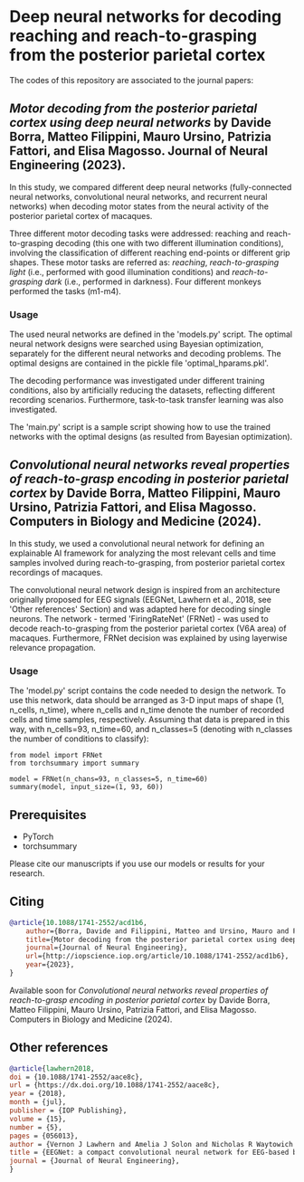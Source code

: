 # Deep neural networks for decoding reaching and reach-to-grasping from the posterior parietal cortex

The codes of this repository are associated to the journal papers:
## _Motor decoding from the posterior parietal cortex using deep neural networks_ by Davide Borra, Matteo Filippini, Mauro Ursino, Patrizia Fattori, and Elisa Magosso. Journal of Neural Engineering (2023).
In this study, we compared different deep neural networks (fully-connected neural networks, convolutional neural networks, and recurrent neural networks) when decoding motor states from the neural activity of the posterior parietal cortex of macaques. 

Three different motor decoding tasks were addressed: reaching and reach-to-grasping decoding (this one with two different illumination conditions), involving the classification of different reaching end-points or different grip shapes. 
These motor tasks are referred as: _reaching_, _reach-to-grasping light_ (i.e., performed with good illumination conditions) and _reach-to-grasping dark_ (i.e., performed in darkness).
Four different monkeys performed the tasks (m1-m4).

### Usage
The used neural networks are defined in the 'models.py' script. 
The optimal neural network designs were searched using Bayesian optimization, separately for the different neural networks and decoding problems. 
The optimal designs are contained in the pickle file 'optimal_hparams.pkl'.  

The decoding performance was investigated under different training conditions, also by artificially reducing the datasets, reflecting different recording scenarios. Furthermore, task-to-task transfer learning was also investigated.

The 'main.py' script is a sample script showing how to use the trained networks with the optimal designs (as resulted from Bayesian optimization).

## _Convolutional neural networks reveal properties of reach-to-grasp encoding in posterior parietal cortex_ by Davide Borra, Matteo Filippini, Mauro Ursino, Patrizia Fattori, and Elisa Magosso. Computers in Biology and Medicine (2024).
In this study, we used a convolutional neural network for defining an explainable AI framework for analyzing the most relevant cells and time samples involved during reach-to-grasping, from posterior parietal cortex recordings of macaques.

The convolutional neural network design is inspired from an architecture originally proposed for EEG signals (EEGNet, Lawhern et al., 2018, see 'Other references' Section) and was adapted here for decoding single neurons. The network - termed 'FiringRateNet' (FRNet) - was used to decode reach-to-grasping from the posterior parietal cortex (V6A area) of macaques. Furthermore, FRNet decision was explained by using layerwise relevance propagation.

### Usage
The 'model.py' script contains the code needed to design the network.
To use this network, data should be arranged as 3-D input maps of shape (1, n_cells, n_time), where n_cells and n_time denote the number of recorded cells and time samples, respectively. Assuming that data is prepared in this way, with n_cells=93, n_time=60, and n_classes=5 (denoting with n_classes the number of conditions to classify):

```
from model import FRNet
from torchsummary import summary

model = FRNet(n_chans=93, n_classes=5, n_time=60)
summary(model, input_size=(1, 93, 60))
```

## Prerequisites
* PyTorch
* torchsummary

Please cite our manuscripts if you use our models or results for your research.

## Citing
```bibtex
@article{10.1088/1741-2552/acd1b6,
	author={Borra, Davide and Filippini, Matteo and Ursino, Mauro and Fattori, Patrizia and Magosso, Elisa},
	title={Motor decoding from the posterior parietal cortex using deep neural networks},
	journal={Journal of Neural Engineering},
	url={http://iopscience.iop.org/article/10.1088/1741-2552/acd1b6},
	year={2023},
}
```
Available soon for _Convolutional neural networks reveal properties of reach-to-grasp encoding in posterior parietal cortex_ by Davide Borra, Matteo Filippini, Mauro Ursino, Patrizia Fattori, and Elisa Magosso. Computers in Biology and Medicine (2024).

## Other references
```bibtex
@article{lawhern2018,
doi = {10.1088/1741-2552/aace8c},
url = {https://dx.doi.org/10.1088/1741-2552/aace8c},
year = {2018},
month = {jul},
publisher = {IOP Publishing},
volume = {15},
number = {5},
pages = {056013},
author = {Vernon J Lawhern and Amelia J Solon and Nicholas R Waytowich and Stephen M Gordon and Chou P Hung and Brent J Lance},
title = {EEGNet: a compact convolutional neural network for EEG-based brain–computer interfaces},
journal = {Journal of Neural Engineering},
}
```
